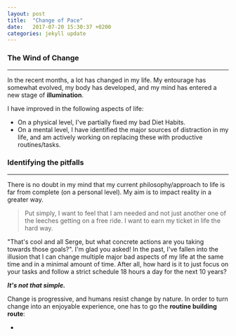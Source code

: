 ```yaml
---
layout: post
title:  "Change of Pace"
date:   2017-07-20 15:30:37 +0200
categories: jekyll update
---
```


### The Wind of Change
----------------------

In the recent months, a lot has changed in my life. My entourage has somewhat evolved, my body has developed, and my mind has entered a new stage of **illumination**.

I have improved in the following aspects of life:

- On a physical level, I've partially fixed my bad Diet Habits.
- On a mental level, I have identified the major sources of distraction in my life, and am actively working on replacing these with productive routines/tasks.

### Identifying the pitfalls
----------------------------

There is no doubt in my mind that my current philosophy/approach to life is far from complete (on a personal level). My aim is to impact reality in a greater way.

> Put simply, I want to feel that I am needed and not just another one of the leeches getting on a free ride. I want to earn my ticket in life the hard way.

"That's cool and all Serge, but what concrete actions are you taking towards those goals?".
I'm glad you asked! In the past, I've fallen into the illusion that I can change multiple major bad aspects of my life at the same time and in a minimal amount of time. After all, how hard is it to just focus on your tasks and follow a strict schedule 18 hours a day for the next 10 years? 

**_It's not that simple._**

Change is progressive, and humans resist change by nature.
In order to turn change into an enjoyable experience, one has to go the **routine building route**:

- 